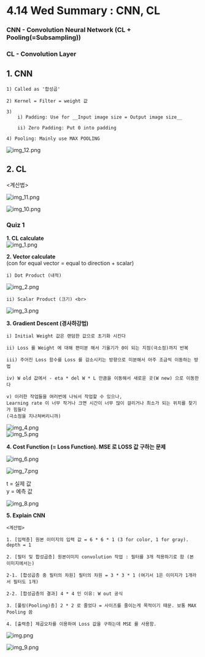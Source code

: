 # 4.14 Wed Summary : CNN, CL  
### CNN - Convolution Neural Network (CL + Pooling(=Subsampling))
### CL - Convolution Layer 

## 1. CNN
    1) Called as '합성곱'
   
    2) Kernel = Filter = weight 값
   
    3) 
        i) Padding: Use for __Input image size = Output image size__

        ii) Zero Padding: Put 0 into padding
    
    4) Pooling: Mainly use MAX POOLING

![img_12.png](img_12.png)

## 2. CL 
   
   <계산법>
   
    
![img_11.png](img_11.png)
   

![img_10.png](img_10.png)

### Quiz 1 
__1. CL calculate__ <br>
   ![img_1.png](img_1.png) <br> 

__2. Vector calculate__ <br>
   (con for equal vector = equal to direction + scalar)
  
    i) Dot Product (내적)  
   ![img_2.png](img_2.png)  <br>

    ii) Scalar Product (크기) <br>
   ![img_3.png](img_3.png) <br>

__3. Gradient Descent (경사하강법)__ <br>

    i) Initial Weight 값은 랜덤한 값으로 초기화 시킨다 

    ii) Loss 를 Weight 에 대해 편미분 해서 기울기가 0이 되는 지점(극소점)까지 반복  

    iii) 주어진 Loss 함수를 Loss 를 감소시키는 방향으로 미분해서 아주 조금씩 이동하는 방법  

    iv) W old 값에서 - eta * del W * L 만큼을 이동해서 새로운 곳(W new) 으로 이동한다  

    v) 이러한 작업들을 여러번에 나눠서 작업할 수 있으나, 
    Learning rate 이 너무 작거나 크면 시간이 너무 많이 걸리거나 최소가 되는 위치를 찾기가 힘들다 
    (극소점을 지나쳐버리니까)

   ![img_4.png](img_4.png)
<br>
   ![img_5.png](img_5.png)

__4. Cost Function (= Loss Function). MSE 로 LOSS 값 구하는 문제__ 

   ![img_6.png](img_6.png)

   ![img_7.png](img_7.png)     

t = 실제 값  
y = 예측 값

   ![img_8.png](img_8.png)



__5. Explain CNN__ <br>

    <계산법>

    1. [입력층] 원본 이미지의 입력 값 = 6 * 6 * 1 (3 for color, 1 for gray). depth = 1 

    2. [필터 및 합성곱층] 원본이미지 convolution 작업 : 필터를 3개 적용하기로 함 (본 이미지에서는)

    2-1. [합성곱층 중 필터의 차원] 필터의 차원 = 3 * 3 * 1 (여기서 1은 이미지가 1개라서 필터도 1개)

    2-2. [합성곱층의 결과] 4 * 4 인 이유: W out 공식 

    3. [풀링(Pooling)층] 2 * 2 로 줄었다 = 사이즈를 줄이는게 목적이기 때문. 보통 MAX Pooling 씀

    4. [출력층] 제곱오차를 이용하여 Loss 값을 구하는데 MSE 를 사용함. 
    
   ![img.png](img.png)

   ![img_9.png](img_9.png)
   
    




